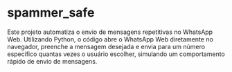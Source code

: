 # spammer_safe
Este projeto automatiza o envio de mensagens repetitivas no WhatsApp Web. Utilizando Python, o código abre o WhatsApp Web diretamente no navegador, preenche a mensagem desejada e envia para um número específico quantas vezes o usuário escolher, simulando um comportamento rápido de envio de mensagens.
